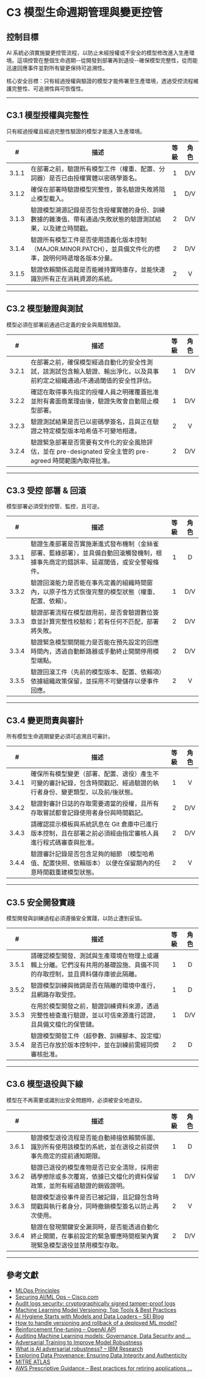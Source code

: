 # C3 模型生命週期管理與變更控管

## 控制目標

AI 系統必須實施變更控管流程，以防止未經授權或不安全的模型修改進入生產環境。這項控管在整個生命週期--從開發到部署再到退役--確保模型完整性，從而能迅速回應事件並對所有變更保持可追溯性。

核心安全目標：只有經過授權與驗證的模型才能佈署至生產環境，透過受控流程維護完整性、可追溯性與可恢復性。

---

## C3.1 模型授權與完整性

只有經過授權且經過完整性驗證的模型才能進入生產環境。

|   #   | 描述                                                            | 等級  | 角色  |
| :---: | ------------------------------------------------------------- | :-: | :-: |
| 3.1.1 | 在部署之前，驗證所有模型工件（權重、配置、分詞器）是否已由授權實體以密碼學簽名。                      |  1  | D/V |
| 3.1.2 | 確保在部署時驗證模型完整性，簽名驗證失敗將阻止模型載入。                                  |  1  | D/V |
| 3.1.3 | 驗證模型溯源記錄是否包含授權實體的身份、訓練數據的雜湊值、帶有通過/失敗狀態的驗證測試結果，以及建立時間戳。        |  2  | D/V |
| 3.1.4 | 驗證所有模型工件是否使用語義化版本控制（MAJOR.MINOR.PATCH），並具備文件化的標準，說明何時遞增各版本分量。 |  2  | D/V |
| 3.1.5 | 驗證依賴關係追蹤是否能維持實時庫存，並能快速識別所有正在消耗資源的系統。                          |  2  |  V  |

---

## C3.2 模型驗證與測試

模型必須在部署前通過已定義的安全與風險驗證。

|   #   | 描述                                                                  | 等級  | 角色  |
| :---: | ------------------------------------------------------------------- | :-: | :-: |
| 3.2.1 | 在部署之前，確保模型經過自動化的安全性測試，該測試包含輸入驗證、輸出淨化，以及具事前約定之組織通過/不通過閾值的安全性評估。      |  1  | D/V |
| 3.2.2 | 確認在取得事先指定的授權人員之明確覆蓋批准並附有書面商業理由後，驗證失敗會自動阻止模型部署。                      |  1  | D/V |
| 3.2.3 | 驗證測試結果是否已以密碼學簽名，且與正在驗證之特定模型版本哈希值不可變地相連。                             |  2  |  V  |
| 3.2.4 | 驗證緊急部署是否需要有文件化的安全風險評估，並在 pre-designated 安全主管的 pre-agreed 時間範圍內取得批准。 |  2  | D/V |

---

## C3.3 受控 部署 & 回滾

模型部署必須受到控管、監控，且可逆。

|   #   | 描述                                                                 | 等級  | 角色  |
| :---: | ------------------------------------------------------------------ | :-: | :-: |
| 3.3.1 | 驗證生產部署是否實施漸進式發布機制（金絲雀部署、藍綠部署），並具備自動回滾觸發機制，根據事先商定的錯誤率、延遲閾值，或安全警報條件。 |  1  |  D  |
| 3.3.2 | 驗證回滾能力是否能在事先定義的組織時間窗內，以原子性方式恢復完整的模型狀態（權重、配置、依賴）。                   |  1  | D/V |
| 3.3.3 | 驗證部署流程在模型啟用前，是否會驗證數位簽章並計算完整性校驗和；若有任何不匹配，部署將失敗。                     |  2  | D/V |
| 3.3.4 | 驗證緊急模型關閉能力是否能在預先設定的回應時間內，透過自動斷路器或手動終止開關停用模型端點。                     |  2  | D/V |
| 3.3.5 | 驗證回滾工件（先前的模型版本、配置、依賴項）依據組織政策保留，並採用不可變儲存以便事件回應。                     |  2  |  V  |

---

## C3.4 變更問責與審計

所有模型生命週期變更必須可追溯且可審計。

|   #   | 描述                                                           | 等級  | 角色  |
| :---: | ------------------------------------------------------------ | :-: | :-: |
| 3.4.1 | 確保所有模型變更（部署、配置、退役）產生不可變的審計紀錄，包含時間戳記、經過驗證的執行者身份、變更類型，以及前/後狀態。 |  1  |  V  |
| 3.4.2 | 驗證對審計日誌的存取需要適當的授權，且所有存取嘗試都會記錄使用者身份與時間戳記。                     |  2  | D/V |
| 3.4.3 | 請確認提示模板與系統訊息在 Git 倉庫中已進行版本控制，且在部署之前必須經由指定審核人員進行程式碼審查與批准。     |  2  | D/V |
| 3.4.4 | 驗證審計記錄是否包含足夠的細節 （模型哈希值、配置快照、依賴版本） 以便在保留期內的任意時間戳重建模型狀態。       |  2  |  V  |

---

## C3.5 安全開發實踐

模型開發與訓練過程必須遵循安全實踐，以防止遭到妥協。

|   #   | 描述                                                           | 等級  | 角色  |
| :---: | ------------------------------------------------------------ | :-: | :-: |
| 3.5.1 | 請確認模型開發、測試與生產環境在物理上或邏輯上分離。它們沒有共用的基礎設施、具備不同的存取控制，並且資料儲存庫彼此隔離。 |  1  |  D  |
| 3.5.2 | 驗證模型訓練與微調是否在隔離的環境中進行，且網路存取受控。                                |  1  |  D  |
| 3.5.3 | 在用於模型開發之前，驗證訓練資料來源，透過完整性檢查進行驗證，並以可信來源進行認證，且具備文檔化的保管鏈。        |  1  | D/V |
| 3.5.4 | 驗證模型開發工件（超參數、訓練腳本、設定檔）是否已存放於版本控制中，並在訓練前需經同儕審核批准。             |  2  |  D  |

---

## C3.6 模型退役與下線

模型在不再需要或識別出安全問題時，必須被安全地退役。

|   #   | 描述                                                         | 等級  | 角色  |
| :---: | ---------------------------------------------------------- | :-: | :-: |
| 3.6.1 | 驗證模型退役流程是否能自動掃描依賴關係圖、識別所有使用該模型的系統，並在退役之前提供事先商定的提前通知期限。     |  1  |  D  |
| 3.6.2 | 驗證已退役的模型產物是否已安全清除，採用密碼學擦除或多次覆寫，依據已文檔化的資料保留政策，並附有經過驗證的銷毀證明。 |  1  | D/V |
| 3.6.3 | 驗證模型退役事件是否已被記錄，且記錄包含時間戳與執行者身分，同時撤銷模型簽名以防止再次使用。             |  2  |  V  |
| 3.6.4 | 驗證在發現關鍵安全漏洞時，是否能透過自動化終止開關，在事前設定的緊急響應時間框架內實現緊急模型退役並禁用模型存取。  |  2  | D/V |

---

## 參考文獻

* [MLOps Principles](https://ml-ops.org/content/mlops-principles)
* [Securing AI/ML Ops – Cisco.com](https://sec.cloudapps.cisco.com/security/center/resources/SecuringAIMLOps)
* [Audit logs security: cryptographically signed tamper-proof logs](https://www.cossacklabs.com/blog/audit-logs-security/)
* [Machine Learning Model Versioning: Top Tools & Best Practices](https://lakefs.io/blog/model-versioning/)
* [AI Hygiene Starts with Models and Data Loaders – SEI Blog](https://insights.sei.cmu.edu/documents/6190/AI-Hygiene-Starts-with-Models-and-Data-Loaders_1G0KTRh.pdf)
* [How to handle versioning and rollback of a deployed ML model?](https://learn.microsoft.com/en-au/answers/questions/1845378/how-to-handle-versioning-and-rollback-of-a-deploye)
* [Reinforcement fine-tuning – OpenAI API](https://platform.openai.com/docs/guides/reinforcement-fine-tuning)
* [Auditing Machine Learning models: Governance, Data Security and …](https://www.linkedin.com/pulse/auditing-machine-learning-models-governance-data-security-negrete-yn81f)
* [Adversarial Training to Improve Model Robustness](https://medium.com/%40amit25173/adversarial-training-to-improve-model-robustness-5e285b516713)
* [What is AI adversarial robustness? – IBM Research](https://research.ibm.com/blog/securing-ai-workflows-with-adversarial-robustness)
* [Exploring Data Provenance: Ensuring Data Integrity and Authenticity](https://www.astera.com/type/blog/data-provenance/)
* [MITRE ATLAS](https://atlas.mitre.org/)
* [AWS Prescriptive Guidance – Best practices for retiring applications …](https://docs.aws.amazon.com/pdfs/prescriptive-guidance/latest/migration-app-retirement-best-practices/migration-app-retirement-best-practices.pdf)

